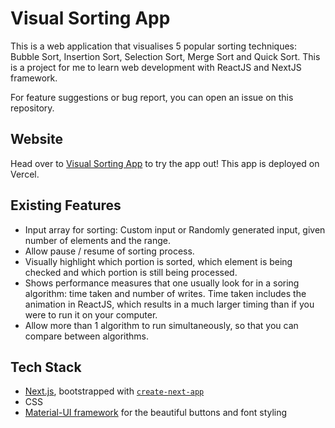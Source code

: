 # Visual Sorting App
This is a web application that visualises 5 popular sorting techniques: Bubble Sort, Insertion Sort, Selection Sort, Merge Sort and Quick Sort. This is a project for me to learn web development with ReactJS and NextJS framework.

For feature suggestions or bug report, you can open an issue on this repository.

## Website

Head over to [Visual Sorting App](https://visual-sorting-app.vercel.app) to try the app out! This app is deployed on Vercel.

## Existing Features
- Input array for sorting: Custom input or Randomly generated input, given number of elements and the range.
- Allow pause / resume of sorting process.
- Visually highlight which portion is sorted, which element is being checked and which portion is still being processed.
- Shows performance measures that one usually look for in a soring algorithm: time taken and number of writes. Time taken includes the animation in ReactJS, which results in a much larger timing than if you were to run it on your computer.
- Allow more than 1 algorithm to run simultaneously, so that you can compare between algorithms.

## Tech Stack
- [Next.js](https://nextjs.org/), bootstrapped with [`create-next-app`](https://github.com/vercel/next.js/tree/canary/packages/create-next-app)
- CSS
- [Material-UI framework](https://material-ui.com/) for the beautiful buttons and font styling
